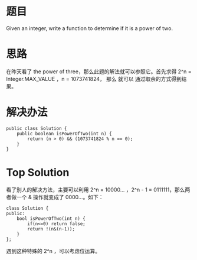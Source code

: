 # 题目

Given an integer, write a function to determine if it is a power of two.

# 思路

在昨天看了 the power of three，那么此题的解法就可以参照它。首先求得 2^n = Integer.MAX_VALUE ，n = 1073741824， 那么 就可以 通过取余的方式得到结果。

# 解决办法

```
public class Solution {
    public boolean isPowerOfTwo(int n) {
        return (n > 0) && (1073741824 % n == 0);
    }
}
```

# Top Solution

看了别人的解决方法，主要可以利用 2^n = 10000... ，2^n - 1 = 0111111，那么两者做一个 & 操作就变成了 0000...。如下：

```
class Solution {
public:
    bool isPowerOfTwo(int n) {
        if(n<=0) return false;
        return !(n&(n-1));
    }
};
```

遇到这种特殊的 2^n ，可以考虑位运算。
